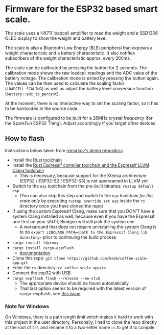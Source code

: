 # Firmware for the ESP32 based smart scale.

The scale uses a HX711 loadcell amplifier to read the weight and a SSD1306 OLED display to show the weight and
battery level.

The scale is also a Bluetooth Low Energy (BLE) peripheral that exposes a weight characteristic and a battery
characteristic. It also notifies subscribers of the weight characteristic approx. every 200ms.

The scale can be calibrated by pressing the button for 2 seconds. The calibration mode shows the raw loadcell
readings and the ADC value of the battery voltage. The calibration mode is exited by pressing the button again.
The values can be then used to calculate the scaling factor (`LOADCELL_SCALING`) as well as adjust the battery level
conversion function (`battery::adc_to_percent`).

At the moment, there is no interactive way to set the scaling factor, so it has to be hardcoded in the source code.

The firmware is configured to be built for a 26MHz crystal frequency (for the SparkFun ESP32 Thing). Adjust accordingly
if you target other devices.

## How to flash

Instructions below taken from [ivmarkov's demo repository](https://github.com/ivmarkov/rust-esp32-std-demo).

- Install the [Rust toolchain](https://rustup.rs/)
- Install the [Rust Espressif compiler toolchain and the Espressif LLVM Clang toolchain](https://github.com/esp-rs/rust-build)
  - This is necessary, because support for the Xtensa architecture (ESP32 / ESP32-S2 / ESP32-S3) is not upstreamed in
    LLVM yet
- Switch to the `esp` toolchain from the pre-built binaries: `rustup default esp`
  - (You can also skip this step and switch to the `esp` toolchain _for this crate only_ by executing
    `rustup override set esp` inside the `rs` directory once you have cloned the repo)
- If using the custom Espressif Clang, make sure that you DON'T have a system Clang installed as well, because even if
  you have the Espressif one first on your `$PATH`, Bindgen will still pick the system one
  - A workaround that does not require uninstalling the system Clang is to do
    `export LIBCLANG_PATH=<path to the Espressif Clang lib directory>` prior to continuing the build process
- `cargo install ldproxy`
- `cargo install cargo-espflash`
  - [documentation](https://github.com/esp-rs/espflash/tree/main/cargo-espflash)
- Clone this repo: `git clone https://github.com/beeb/coffee-scale-app.git`
- Enter the `rs` directory: `cd coffee-scale-app/rs`
- Connect the esp32 with USB
- `cargo espflash flash --release --no-stub`
  - The appropriate device should be found automatically
  - That last option seems to be required with the latest version of cargo-espflash, see [this issue](https://github.com/esp-rs/esp-flasher-stub/issues/63)

### Note for Windows

On Windows, there is a path length limit which makes it hard to work with this project in the user directory.
Personally, I had to clone the repo directly at the root of `C:\` and rename it to a two-letter name `cs` to get it to
compile.
